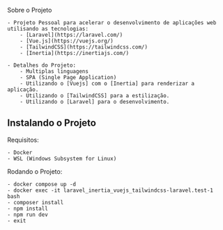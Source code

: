 Sobre o Projeto

    - Projeto Pessoal para acelerar o desenvolvimento de aplicações web utilisando as tecnologias:
        - [Laravel](https://laravel.com/)
        - [Vue.js](https://vuejs.org/)
        - [TailwindCSS](https://tailwindcss.com/)
        - [Inertia](https://inertiajs.com/)

    - Detalhes do Projeto:
        - Multiplas linguagens
        - SPA (Single Page Application) 
        - Utilizando o [Vuejs] com o [Inertia] para renderizar a aplicação.
        - Utilizando o [TailwindCSS] para a estilização.
        - Utilizando o [Laravel] para o desenvolvimento.

## Instalando o Projeto

Requisitos:

    - Docker
    - WSL (Windows Subsystem for Linux)

Rodando o Projeto:

    - docker compose up -d
    - docker exec -it laravel_inertia_vuejs_tailwindcss-laravel.test-1 bash
    - composer install
    - npm install
    - npm run dev
    - exit
